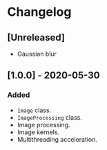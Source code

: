 # Changelog

## [Unreleased]
- Gaussian blur

## [1.0.0] - 2020-05-30
### Added
- `Image` class.
- `ImageProcessing` class.
- Image processing.
- Image kernels.
- Multithreading acceleration.
